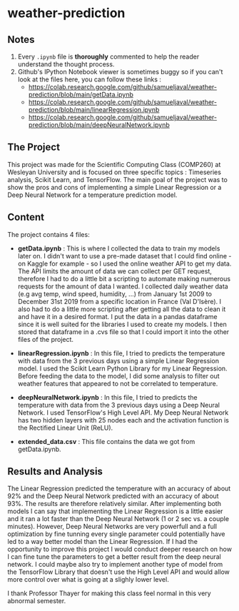 # weather-prediction

## Notes

1. Every `.ipynb` file is **thoroughly** commented to help the reader understand the thought process.
2. Github's IPython Notebook viewer is sometimes buggy so if you can't look at the files here, you can follow these links : 
    - https://colab.research.google.com/github/samueljaval/weather-prediction/blob/main/getData.ipynb
    - https://colab.research.google.com/github/samueljaval/weather-prediction/blob/main/linearRegression.ipynb
    - https://colab.research.google.com/github/samueljaval/weather-prediction/blob/main/deepNeuralNetwork.ipynb

## The Project
This project was made for the Scientific Computing Class (COMP260) at Wesleyan University and is focused on three specific topics : Timeseries analysis, Scikit Learn, and TensorFlow. The main goal of the project was to show the pros and cons of implementing a simple Linear Regression or a Deep Neural Network for a temperature prediction model. 

## Content
The project contains 4 files: 
- **getData.ipynb** : 
This is where I collected the data to train my models later on. I didn't want to use a pre-made dataset that I could find online - on Kaggle for example - so I used the online weather API to get my data. The API limits the amount of data we can collect per GET request, therefore I had to do a little bit a scripting to automate making numerous requests for the amount of data I wanted. I collected daily weather data (e.g avg temp, wind speed, humidity, ...) from January 1st 2009 to December 31st 2019 from a specific location in France (Val D'Isère). I also had to do a little more scripting after getting all the data to clean it and have it in a desired format. I put the data in a pandas dataframe since it is well suited for the libraries I used to create my models. I then stored that dataframe in a .cvs file so that I could import it into the other files of the project.

- **linearRegression.ipynb** : In this file, I tried to predicts the temperature with data from the 3 previous days using a simple Linear Regression model. I used the Scikit Learn Python Library for my Linear Regression. Before feeding the data to the model, I did some analysis to filter out weather features that appeared to not be correlated to temperature. 

- **deepNeuralNetwork.ipynb** : In this file, I tried to predicts the temperature with data from the 3 previous days using a Deep Neural Network. I used TensorFlow's High Level API. My Deep Neural Network has two hidden layers with 25 nodes each and the activation function is the Rectified Linear Unit (ReLU). 

- **extended_data.csv** : This file contains the data we got from getData.ipynb. 

## Results and Analysis
The Linear Regression predicted the temperature with an accuracy of about 92% and the Deep Neural Network predicted with an accuracy of about 93%. The results are therefore relatively similar. After implementing both models I can say that implementing the Linear Regression is a little easier and it ran a lot faster than the Deep Neural Network (1 or 2 sec vs. a couple minutes). However, Deep Neural Networks are very powerfull and a full optimization by fine tunning every single parameter could potentially have led to a way better model than the Linear Regression. If I had the opportunity to improve this project I would conduct deeper research on how I can fine tune the parameters to get a better result from the deep neural network. I could maybe also try to implement another type of model from the TensorFlow Library that doesn't use the High Level API and would allow more control over what is going at a slighly lower level.

I thank Professor Thayer for making this class feel normal in this very abnormal semester. 
